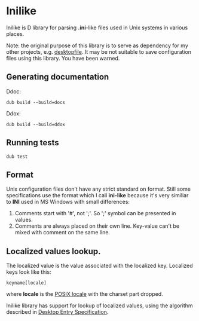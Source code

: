 # Inilike

Inilike is D library for parsing **.ini**-like files used in Unix systems in various places.

Note: the original purpose of this library is to serve as dependency for my other projects, e.g. [desktopfile](https://github.com/MyLittleRobo/desktopfile). It may be not suitable to save configuration files using this library. You have been warned.

## Generating documentation

Ddoc:

    dub build --build=docs
    
Ddox:

    dub build --build=ddox

## Running tests

    dub test

## Format

Unix configuration files don't have any strict standard on format. Still some specifications use the format which I call **ini-like** because it's very similiar to **INI** used in MS Windows with small differences:

1. Comments start with '#', not ';'. So ';' symbol can be presented in values.
2. Comments are always placed on their own line. Key-value can't be mixed with comment on the same line.

## Localized values lookup. 

The localized value is the value associated with the localized key. Localized keys look like this:

    keyname[locale]

where **locale** is the [POSIX locale](http://en.wikipedia.org/wiki/Locale) with the charset part dropped.

Inilike library has support for lookup of localized values, using the algorithm described in [Desktop Entry Specification](http://standards.freedesktop.org/desktop-entry-spec/latest/ar01s04.html).

